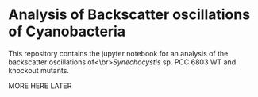 # Analysis of Backscatter oscillations of Cyanobacteria
This repository contains the jupyter notebook for an analysis of the backscatter oscillations of<\br>*Synechocystis* sp. PCC 6803 WT and knockout mutants.

MORE HERE LATER
